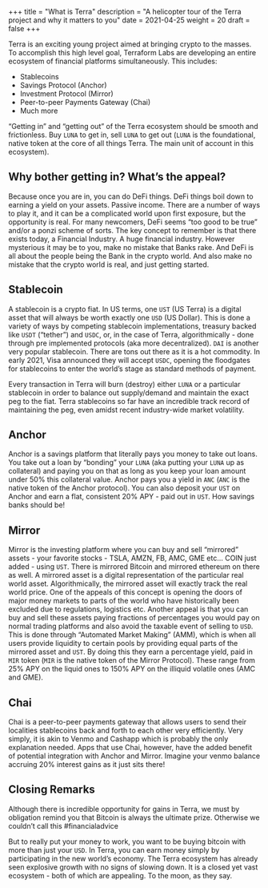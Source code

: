 
+++ 
title = "What is Terra" 
description = "A helicopter tour of the Terra project and why it matters to you" 
date = 2021-04-25
weight = 20 
draft = false 
+++


Terra is an exciting young project aimed at bringing crypto to the masses.  To accomplish this high level goal, Terraform Labs are developing an entire ecosystem of financial platforms simultaneously.  This includes:

* Stablecoins
* Savings Protocol (Anchor)
* Investment Protocol (Mirror)
* Peer-to-peer Payments Gateway (Chai)
* Much more

“Getting in” and “getting out” of the Terra ecosystem should be smooth and frictionless.  Buy `LUNA` to get in, sell `LUNA` to get out (`LUNA` is the foundational, native token at the core of all things Terra.  The main unit of account in this ecosystem).  

## Why bother getting in?  What’s the appeal? 

Because once you are in, you can do DeFi things.  DeFi things boil down to earning a yield on your assets.  Passive income.  There are a number of ways to play it, and it can be a complicated world upon first exposure, but the opportunity is real.  For many newcomers, DeFi seems “too good to be true” and/or a ponzi scheme of sorts.  The key concept to remember is that there exists today, a Financial Industry.  A huge financial industry.  However mysterious it may be to you, make no mistake that Banks rake.  And DeFi is all about the people being the Bank in the crypto world.  And also make no mistake that the crypto world is real, and just getting started.  

## Stablecoin

A stablecoin is a crypto fiat.  In US terms, one `UST` (US Terra) is a digital asset that will always be worth exactly one `USD` (US Dollar).  This is done a variety of ways by competing stablecoin implementations, treasury backed like `USDT` (“tether”) and `USDC`, or, in the case of Terra, algorithmically - done through pre implemented protocols (aka more decentralized).  `DAI` is another very popular stablecoin.  There are tons out there as it is a hot commodity.  In early 2021, Visa announced they will accept `USDC`, opening the floodgates for stablecoins to enter the world’s stage as standard methods of payment. 

Every transaction in Terra will burn (destroy) either `LUNA` or a particular stablecoin in order to balance out supply/demand and maintain the exact peg to the fiat.  Terra stablecoins so far have an incredible track record of maintaining the peg, even amidst recent industry-wide market volatility.

## Anchor

Anchor is a savings platform that literally pays you money to take out loans.  You take out a loan by “bonding” your `LUNA` (aka putting your `LUNA` up as collateral) and paying you on that as long as you keep your loan amount under 50% this collateral value.  Anchor pays you a yield in `ANC` (`ANC` is the native token of the Anchor protocol).  You can also deposit your `UST` on Anchor and earn a flat, consistent 20% APY - paid out in `UST`.  How savings banks should be!

## Mirror 

Mirror is the investing platform where you can buy and sell “mirrored” assets - your favorite stocks - TSLA, AMZN, FB, AMC, GME etc... COIN just added - using `UST`.  There is mirrored Bitcoin and mirrored ethereum on there as well.  A mirrored asset is a digital representation of the particular real world asset.  Algorithmically, the mirrored asset will exactly track the real world price.  One of the appeals of this concept is opening the doors of major money markets to parts of the world who have historically been excluded due to regulations, logistics etc.  Another appeal is that you can buy and sell these assets paying fractions of percentages you would pay on normal trading platforms and also avoid the taxable event of selling to `USD`.  This is done through “Automated Market Making” (AMM), which is when all users provide liquidity to certain pools by providing equal parts of the mirrored asset and `UST`.  By doing this they earn a percentage yield, paid in `MIR` token (`MIR` is the native token of the Mirror Protocol).  These range from 25% APY on the liquid ones to 150% APY on the illiquid volatile ones (AMC and GME).

## Chai

Chai is a peer-to-peer payments gateway that allows users to send their localities stablecoins back and forth to each other very efficiently.  Very simply, it is akin to Venmo and Cashapp which is probably the only explanation needed.  Apps that use Chai, however, have the added benefit of potential integration with Anchor and Mirror.  Imagine your venmo balance accruing 20% interest gains as it just sits there!

## Closing Remarks

Although there is incredible opportunity for gains in Terra, we must by obligation remind you that Bitcoin is always the ultimate prize.  Otherwise we couldn’t call this #financialadvice

But to really put your money to work, you want to be buying bitcoin with more than just your `USD`.  In Terra, you can earn money simply by participating in the new world’s economy.  The Terra ecosystem has already seen explosive growth with no signs of slowing down.  It is a closed yet vast ecosystem - both of which are appealing.  To the moon, as they say.

